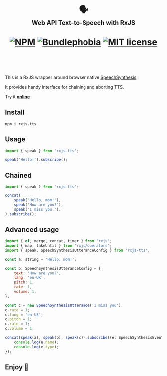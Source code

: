 <div align="center">
  <h1>
    <br/>
    🗣
    <br/>
    <sub><sub>Web API Text-to-Speech with RxJS</sub></sub>
    <br/>
    <br/>
    <a href="https://www.npmjs.com/package/rxjs-tts"><img src="https://img.shields.io/npm/v/rxjs-tts" alt="NPM"></a>
    <a href="https://bundlephobia.com/result?p=rxjs-tts@latest"><img src="https://img.shields.io/bundlephobia/minzip/rxjs-tts?label=gzipped" alt="Bundlephobia"></a>
    <a href="https://opensource.org/licenses/MIT" rel="nofollow"><img src="https://img.shields.io/npm/l/rxjs-tts" alt="MIT license"></a>
    <br/>
    <br/>
    <br/>
  </h1>
</div>

This is a RxJS wrapper around browser native [SpeechSynthesis](https://developer.mozilla.org/en-US/docs/Web/API/SpeechSynthesis).

It provides handy interface for chaining and aborting TTS.

Try it [**online**](https://stackblitz.com/edit/rxjs-tts?file=index.ts)

## Install

```
npm i rxjs-tts
```

## Usage

```js
import { speak } from 'rxjs-tts';

speak('Hello!').subscribe();
```

## Chained

```js
import { speak } from 'rxjs-tts';

concat(
    speak('Hello, mom!'),
    speak('How are you?'),
    speak('I miss you.'),
).subscribe();
```

## Advanced usage

```js
import { of, merge, concat, timer } from 'rxjs';
import { map, takeUntil } from 'rxjs/operators';
import { speak, SpeechSynthesisUtteranceConfig } from 'rxjs-tts';

const a: string = 'Hello, mom!';

const b: SpeechSynthesisUtteranceConfig = {
    text: 'How are you?',
    lang: 'en-UK',
    pitch: 1,
    rate: 1,
    volume: 1,
};

const c = new SpeechSynthesisUtterance('I miss you');
c.rate = 1;
c.lang = 'en-US';
c.pitch = 1;
c.rate = 1;
c.volume = 1;

concat(speak(a), speak(b), speak(c)).subscribe((e: SpeechSynthesisEvent) => {
    console.log(e.name);
    console.log(e.type);
});
```

## Enjoy 🙂
